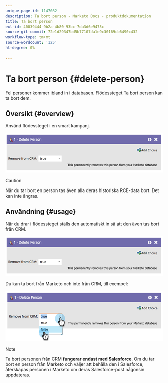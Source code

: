```yaml
---
unique-page-id: 1147082
description: Ta bort person - Marketo Docs - produktdokumentation
title: Ta bort person
exl-id: 40039444-9b2a-4b80-93bc-7da3d6e9475c
source-git-commit: 72e1d29347bd5b77107da1e9c30169cb6490c432
workflow-type: tm+mt
source-wordcount: '125'
ht-degree: 0%

---
```


# Ta bort person {#delete-person}

Fel personer kommer ibland in i databasen. Flödessteget Ta bort person kan ta bort dem.

## Översikt {#overview}

Använd flödessteget i en smart kampanj.

![](assets/one-4.png)

>[!CAUTION]
>
>När du tar bort en person tas även alla deras historiska RCE-data bort. Det kan inte ångras.

## Användning {#usage}

När du drar i flödessteget ställs den automatiskt in så att den även tas bort från CRM.

![](assets/two-4.png)

Du kan ta bort från Marketo och inte från CRM, till exempel:

![](assets/three-3.png)

>[!NOTE]
>
>Ta bort personen från CRM **fungerar endast med Salesforce**. Om du tar bort en person från Marketo och väljer att behålla den i Salesforce, återskapas personen i Marketo om deras Salesforce-post någonsin uppdateras.
